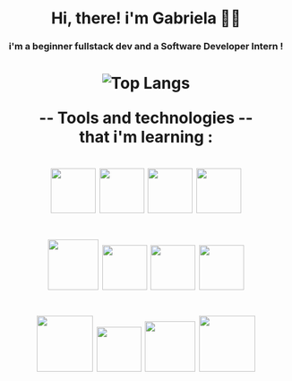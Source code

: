 <h1 align="center">
  Hi, there! i'm Gabriela 👩👋
  <br>
</h1>
<h3 align="center"> 
  i'm a beginner fullstack dev and a Software Developer Intern !
  <br>
</h3>

<h1 align="center">

   ![Top Langs](https://github-readme-stats.vercel.app/api/top-langs/?username=GabiRodrigues04&theme=blue-green)
  
  -- Tools and technologies --
  <br>that i'm learning :
  <br>
</h1>
<h1 align="center">
<div style="display:inline"> 
     <img width ="80" height= "80" src="https://cdn.jsdelivr.net/gh/devicons/devicon@latest/icons/html5/html5-original.svg" />
     <img width ="80" height= "80" src="https://cdn.jsdelivr.net/gh/devicons/devicon@latest/icons/css3/css3-original.svg" />
     <img width ="80" height= "80" src="https://cdn.jsdelivr.net/gh/devicons/devicon@latest/icons/javascript/javascript-original.svg" />
     <img width ="80" height= "80" src="https://cdn.jsdelivr.net/gh/devicons/devicon@latest/icons/bootstrap/bootstrap-original.svg" />
</div>
</h1>
<h1 align="center">
  <div style="display:inline">
       <img width ="90" height= "90" src="https://cdn.jsdelivr.net/gh/devicons/devicon@latest/icons/java/java-original-wordmark.svg" />
       <img width ="80" height= "80" src="https://cdn.jsdelivr.net/gh/devicons/devicon@latest/icons/csharp/csharp-original.svg" />
       <img width ="80" height= "80" src="https://cdn.jsdelivr.net/gh/devicons/devicon@latest/icons/dotnetcore/dotnetcore-original.svg" />
       <img width ="80" height= "80" src="https://cdn.jsdelivr.net/gh/devicons/devicon@latest/icons/php/php-original.svg" />
  </div>
</h1>
<h1 align="center">
<div style="display:inline">
     <img width ="100" height= "100" src="https://cdn.jsdelivr.net/gh/devicons/devicon@latest/icons/mysql/mysql-original-wordmark.svg" />
     <img width ="80" height= "80" src="https://cdn.jsdelivr.net/gh/devicons/devicon@latest/icons/vscode/vscode-original.svg" />
     <img width ="90" height= "90" src="https://cdn.jsdelivr.net/gh/devicons/devicon@latest/icons/microsoftsqlserver/microsoftsqlserver-plain-wordmark.svg" />
     <img width ="100" height= "100" src="https://cdn.jsdelivr.net/gh/devicons/devicon@latest/icons/git/git-plain-wordmark.svg" />   
</div>
</h1>
          
          


          
          
      

